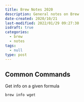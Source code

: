 ```yaml
---
title: Brew Notes 2020
description: General notes on Brew
date-created: 2020/10/21
last-modified: 2022/01/29 09:27:30
isdraft: true
categories:
  - brew
  - notes
tags:
  - null
type: post
---
```


## Common Commands

Get info on a given formula

```shell
brew info wget
```
